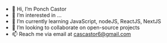 - 👋 Hi, I’m Ponch Castor
- 👀 I’m interested in ...
- 🌱 I’m currently learning JavaScript, nodeJS, ReactJS, NextJS
- 💞️ I’m looking to collaborate on open-source projects
- 📫 Reach me via email at cascastor6@gmail.com
